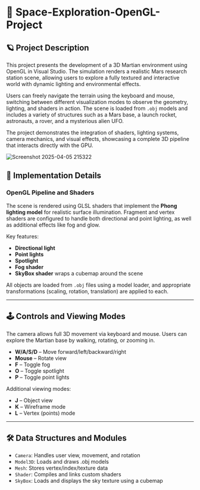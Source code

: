 # 🚀 Space-Exploration-OpenGL-Project

## 🪐 Project Description  

This project presents the development of a 3D Martian environment using OpenGL in Visual Studio. The simulation renders a realistic Mars research station scene, allowing users to explore a fully textured and interactive world with dynamic lighting and environmental effects.

Users can freely navigate the terrain using the keyboard and mouse, switching between different visualization modes to observe the geometry, lighting, and shaders in action. The scene is loaded from `.obj` models and includes a variety of structures such as a Mars base, a launch rocket, astronauts, a rover, and a mysterious alien UFO.

The project demonstrates the integration of shaders, lighting systems, camera mechanics, and visual effects, showcasing a complete 3D pipeline that interacts directly with the GPU.

![Screenshot 2025-04-05 215322](https://github.com/user-attachments/assets/76c5362b-90a7-480c-a223-57e441efe67a)

## 🧠 Implementation Details  

### OpenGL Pipeline and Shaders  
The scene is rendered using GLSL shaders that implement the **Phong lighting model** for realistic surface illumination. Fragment and vertex shaders are configured to handle both directional and point lighting, as well as additional effects like fog and glow.

Key features:
- **Directional light** 
- **Point lights** 
- **Spotlight** 
- **Fog shader** 
- **SkyBox shader** wraps a cubemap around the scene

All objects are loaded from `.obj` files using a model loader, and appropriate transformations (scaling, rotation, translation) are applied to each.

---

## 🕹️ Controls and Viewing Modes  

The camera allows full 3D movement via keyboard and mouse. Users can explore the Martian base by walking, rotating, or zooming in.

- **W/A/S/D** – Move forward/left/backward/right
- **Mouse** – Rotate view
- **F** – Toggle fog
- **O** – Toggle spotlight
- **P** – Toggle point lights

Additional viewing modes:
- **J** – Object view
- **K** – Wireframe mode
- **L** – Vertex (points) mode

---

## 🛠️ Data Structures and Modules  

- `Camera`: Handles user view, movement, and rotation
- `Model3D`: Loads and draws .obj models
- `Mesh`: Stores vertex/index/texture data
- `Shader`: Compiles and links custom shaders
- `SkyBox`: Loads and displays the sky texture using a cubemap

